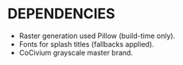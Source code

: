 # DEPENDENCIES
- Raster generation used Pillow (build-time only).
- Fonts for splash titles (fallbacks applied).
- CoCivium grayscale master brand.
